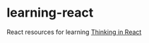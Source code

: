 learning-react
==============

React resources for learning
[Thinking in React](http://facebook.github.io/react/docs/thinking-in-react.html)
